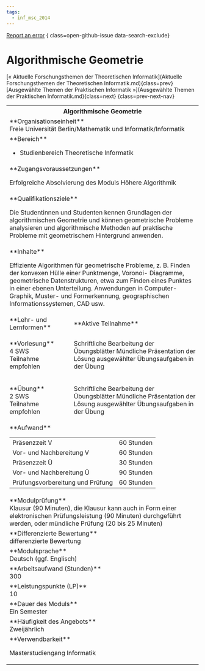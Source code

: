 ```yaml
---
tags:
  - inf_msc_2014
---
```

[Report an error](https://github.com/SGSSGene/FUB-SUP/issues/new?title=Error%20in%20%22Algorithmische%20Geometrie%22&body=There%20seems%20to%20be%20an%20error%20in%20module%20%22Algorithmische%20Geometrie%22%2E%0A%0A%3CDescribe%20here%20a%20slightly%20more%20detailed%20description%20of%20what%20is%20wrong%3E&labels=bug)
{ class=open-github-issue data-search-exclude}

# Algorithmische Geometrie

[« Aktuelle Forschungsthemen der Theoretischen Informatik](Aktuelle Forschungsthemen der Theoretischen Informatik.md){class=prev}
[Ausgewählte Themen der Praktischen Informatik »](Ausgewählte Themen der Praktischen Informatik.md){class=next}
{class=prev-next-nav}

<table markdown id="moduledesc">
<tr markdown class="moduledesc_head"><th colspan="2">Algorithmische Geometrie </th></tr>
<tr markdown><td colspan="2">**Organisationseinheit**   <br>Freie Universität Berlin/Mathematik und Informatik/Informatik</td></tr>

<tr markdown><td colspan="2">**Bereich**<br>


- Studienbereich Theoretische Informatik

</td></tr>

<tr markdown><td colspan="2">**Zugangsvoraussetzungen** <br>

Erfolgreiche Absolvierung des Moduls Höhere Algorithmik


</td></tr>
<tr markdown><td colspan="2">**Qualifikationsziele**    <br>

Die Studentinnen und Studenten kennen Grundlagen der algorithmischen
Geometrie und können geometrische Probleme analysieren und algorithmische
Methoden auf praktische Probleme mit geometrischem Hintergrund anwenden.


</td></tr>
<tr markdown><td colspan="2">**Inhalte**                <br>

Effiziente Algorithmen für geometrische Probleme, z. B. Finden der konvexen
Hülle einer Punktmenge, Voronoi- Diagramme, geometrische Datenstrukturen,
etwa zum Finden eines Punktes in einer ebenen Unterteilung. Anwendungen in
Computer-Graphik, Muster- und Formerkennung, geographischen
Informationssystemen, CAD usw.


</td></tr>

<tr markdown><td>**Lehr- und Lernformen**</td><td>**Aktive Teilnahme**</td></tr>
<tr markdown><td> **Vorlesung** <br>4 SWS <br> Teilnahme empfohlen</td><td>

Schriftliche Bearbeitung der Übungsblätter
Mündliche Präsentation der Lösung ausgewählter Übungsaufgaben in der Übung
</td></tr>
<tr markdown><td> **Übung** <br>2 SWS <br> Teilnahme empfohlen</td><td>

Schriftliche Bearbeitung der Übungsblätter
Mündliche Präsentation der Lösung ausgewählter Übungsaufgaben in der Übung
</td></tr>
<tr markdown><td colspan="2">**Aufwand**                <br>
<table class="aufwand_table">
<tr><td>Präsenzzeit V</td><td>60 Stunden</td></tr>
<tr><td>Vor- und Nachbereitung V</td><td>60 Stunden</td></tr>
<tr><td>Präsenzzeit Ü</td><td>30 Stunden</td></tr>
<tr><td>Vor- und Nachbereitung Ü</td><td>90 Stunden</td></tr>
<tr><td>Prüfungsvorbereitung und Prüfung</td><td>60 Stunden</td></tr>
</table>

</td></tr>
<tr markdown><td colspan="2">**Modulprüfung**             <br>Klausur (90 Minuten), die Klausur kann auch in Form einer elektronischen
Prüfungsleistung (90 Minuten) durchgeführt werden, oder mündliche Prüfung
(20 bis 25 Minuten)


</td></tr>
<tr markdown><td colspan="2">**Differenzierte Bewertung** <br>differenzierte Bewertung

</td></tr>
<tr markdown><td colspan="2">**Modulsprache**             <br>Deutsch (ggf. Englisch)</td></tr>
<tr markdown><td colspan="2">**Arbeitsaufwand (Stunden)** <br>300</td></tr>
<tr markdown><td colspan="2">**Leistungspunkte (LP)**     <br>10</td></tr>
<tr markdown><td colspan="2">**Dauer des Moduls**         <br>Ein Semester</td></tr>
<tr markdown><td colspan="2">**Häufigkeit des Angebots**  <br>Zweijährlich</td></tr>
<tr markdown><td colspan="2">**Verwendbarkeit**           <br>

Masterstudiengang Informatik


</td></tr>

</table>
